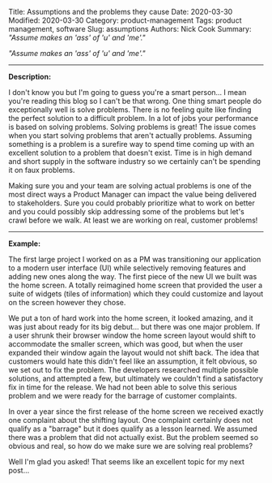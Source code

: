 Title: Assumptions and the problems they cause
Date: 2020-03-30
Modified: 2020-03-30
Category: product-management
Tags: product management, software
Slug: assumptions
Authors: Nick Cook
Summary: *"Assume makes an 'ass' of 'u' and 'me'."*
<!-- modified: 2020-03-28 -->

*"Assume makes an 'ass' of 'u' and 'me'."*

---

**Description:**

I don't know you but I'm going to guess you're a smart person... I mean you're reading this blog so I can't be that wrong. One thing smart people do exceptionally well is solve problems. There is no feeling quite like finding the perfect solution to a difficult problem. In a lot of jobs your performance is based on solving problems. Solving problems is great! The issue comes when you start solving problems that aren't actually problems. Assuming something is a problem is a surefire way to spend time coming up with an excellent solution to a problem that doesn't exist. Time is in high demand and short supply in the software industry so we certainly can't be spending it on faux problems. 

Making sure you and your team are solving actual problems is one of the most direct ways a Product Manager can impact the value being delivered to stakeholders. Sure you could probably prioritize what to work on better and you could possibly skip addressing some of the problems but let's crawl before we walk. At least we are working on real, customer problems!

---

**Example:**

The first large project I worked on as a PM was transitioning our application to a modern user interface (UI) while selectively removing features and adding new ones along the way. The first piece of the new UI we built was the home screen. A totally reimagined home screen that provided the user a suite of widgets (tiles of information) which they could customize and layout on the screen however they chose.

We put a ton of hard work into the home screen, it looked amazing, and it was just about ready for its big debut... but there was one major problem. If a user shrunk their browser window the home screen layout would shift to accommodate the smaller screen, which was good, but when the user expanded their window again the layout would not shift back. The idea that customers would hate this didn't feel like an assumption, it felt obvious, so we set out to fix the problem. The developers researched multiple possible solutions, and attempted a few, but ultimately we couldn't find a satisfactory fix in time for the release. We had not been able to solve this serious problem and we were ready for the barrage of customer complaints.

In over a year since the first release of the home screen we received exactly one complaint about the shifting layout. One complaint certainly does not qualify as a "barrage" but it does qualify as a lesson learned. We assumed there was a problem that did not actually exist. But the problem seemed so obvious and real, so how do we make sure we are solving real problems?

Well I'm glad you asked! That seems like an excellent topic for my next post...